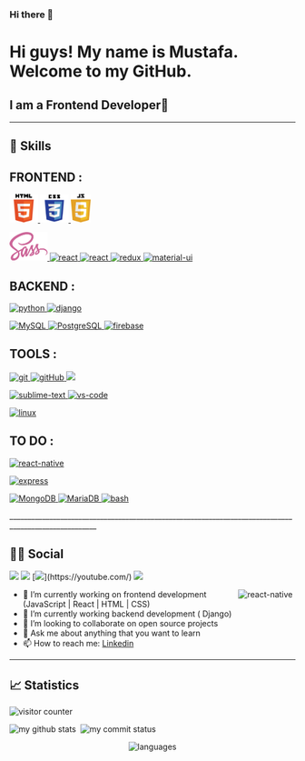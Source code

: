 ### Hi there 👋
# Hi guys! My name is Mustafa. Welcome to my GitHub.


## I am a Frontend Developer👋
_____________________________________________________________

## 🚀 Skills


## FRONTEND :
<p>
  
  <a href="#" target="_blank"> <img src="https://github.com/Mr-Mesut-OZTURK/Mr-Mesut-OZTURK/blob/main/images/html5.png" alt="html" height="50"/> </a> 
  <a href="#" target="_blank"> <img src="https://github.com/Mr-Mesut-OZTURK/Mr-Mesut-OZTURK/blob/main/images/css3.png" alt="css" height="50"/> </a> 
  <a href="#" target="_blank"> <img src="https://github.com/Mr-Mesut-OZTURK/Mr-Mesut-OZTURK/blob/main/images/js-logo.png" alt="js" height="50"/> </a> 

  
  <a href="#" target="_blank"> <img src="https://github.com/Mr-Mesut-OZTURK/Mr-Mesut-OZTURK/blob/main/images/sass.png" alt="sass" height="50"/> </a>
  <a href="#" target="_blank"> <img src="https://cdn.icon-icons.com/icons2/2415/PNG/512/react_original_wordmark_logo_icon_146375.png" alt="react" width="50"/> </a>
  <a href="#" target="_blank"> <img src="https://miro.medium.com/max/1200/1*OrjCKmou1jT4It5so5gvOA.jpeg" alt="react" width="100"/> </a>
  <a href="#" target="_blank"> <img src="https://upload.wikimedia.org/wikipedia/commons/4/49/Redux.png" alt="redux" height="50"/> </a>
  <a href="#" target="_blank"> <img src="https://material-ui.com/static/logo_raw.svg" alt="material-ui" height="40"/> </a> 


 </p>
 
 
## BACKEND :
<p>
  <a href="#" target="_blank"> <img src="https://www.python.org/static/img/python-logo.png" alt="python" width="150"/> </a>
  <a href="#" target="_blank"> <img src="https://cdn.icon-icons.com/icons2/2415/PNG/512/django_plain_logo_icon_146558.png" alt="django" height="70"/> </a> 
  
  <a href="#" target="_blank"> <img src="https://cdn.icon-icons.com/icons2/2415/PNG/512/mysql_original_wordmark_logo_icon_146417.png" alt="MySQL" height="50"/> </a> 
  <a href="#" target="_blank"> <img src="https://www.vectorlogo.zone/logos/postgresql/postgresql-ar21.svg" alt="PostgreSQL" height="50"/> </a>
  <a href="#" target="_blank"> <img src="https://www.vectorlogo.zone/logos/firebase/firebase-icon.svg" alt="firebase" height="50"/> </a>


 </p>
 
 ## TOOLS :
 <p>
  <a href="#" target="_blank"> <img src="https://www.vectorlogo.zone/logos/git-scm/git-scm-icon.svg" alt="git" height="50"/> </a> 
  <a href="#" target="_blank"> <img src="https://www.flaticon.com/svg/static/icons/svg/919/919847.svg" alt="gitHub" height="50"/> </a>
  <a href="#" target="_blank"> <img src="https://img.shields.io/badge/jira-1e90ff.svg?&style=for-the-badge&logo=jira&logoColor=white" height="40"/> </a>
  
  
  <a href="#" target="_blank"> <img src="https://cdn.icon-icons.com/icons2/1381/PNG/512/sublimetext_94866.png" alt="sublime-text" height="45"/> </a> 
  <a href="#" target="_blank"> <img src="https://www.pngitem.com/pimgs/m/80-800968_vscode-visual-studio-logo-png-transparent-png.png" alt="vs-code" height="50"/> </a>
  
  
  <a href="#" target="_blank"> <img src="https://upload.wikimedia.org/wikipedia/commons/thumb/3/35/Tux.svg/225px-Tux.svg.png" alt="linux" height="60"/> </a> 
  
</p>

## TO DO :
<p>
  <a href="#" target="_blank"> <img src="https://www.pngkit.com/png/detail/373-3738691_react-native-svg-transformer-allows-you-import-svg.png" alt="react-native" width="45"/>     </a> 
  
  <a href="#" target="_blank"> <img src="https://miro.medium.com/max/875/0*r1BTGwo9cd8IGNQQ.jpeg" alt="express" height="50" /> </a> 
  
  <p></p>
  <p></p>
  
  <a href="#" target="_blank"> <img src="https://www.vectorlogo.zone/logos/mongodb/mongodb-ar21.svg" alt="MongoDB" height="50"/> </a> 
  <a href="#" target="_blank"> <img src="https://www.vectorlogo.zone/logos/mariadb/mariadb-ar21.svg" alt="MariaDB" height="50"/> </a> 
  <a href="#" target="_blank"> <img src="https://www.vectorlogo.zone/logos/gnu_bash/gnu_bash-icon.svg" alt="bash" height="50"/> </a> 
</p>
______________________________________________________________________________________________________


## 👨👩 Social

[![](https://img.shields.io/badge/linkedin-%230077B5.svg?&style=for-the-badge&logo=linkedin&logoColor=white)](https://www.linkedin.com/in/m%C3%BCsl%C3%BCm-yurtada/)
[![](https://img.shields.io/badge/medium-%2312100E.svg?&style=for-the-badge&logo=medium&logoColor=white)](https://medium.com/)
[![](https://img.shields.io/badge/youtube-%23FF0000.svg?&style=for-the-badge&logo=youtube&logoColor=white")](https://youtube.com/)
[![](https://img.shields.io/badge/twitter-%231DA1F2.svg?&style=for-the-badge&logo=twitter&logoColor=white)](https://twitter.com/)

<img src="./images/content_heart-react.gif" alt="react-native" width="20%" height="20%" align="right">

- 🔭 I’m currently working on frontend development (JavaScript | React | HTML | CSS)
- 🌱 I’m currently working backend development ( Django)
- 👯 I’m looking to collaborate on open source projects
- 💬 Ask me about anything that you want to learn
- 📫 How to reach me: [Linkedin](https://www.linkedin.com/in/mustafa-y%C4%B1lmaz-4b196023a/)

__________________________________________________________________________________________________________



## 📈 Statistics

<p align="left">
 <img src="https://komarev.com/ghpvc/?username=mslmyrtd" alt="visitor counter" width="20%"/>
</p>

<p align="left">
 <img src="https://github-readme-stats.vercel.app/api?username=mslmyrtd&theme=chartreuse-dark" alt="my github stats" width="49%"/>&nbsp;
 <img src="https://github-readme-streak-stats.herokuapp.com/?user=mslmyrtd&theme=chartreuse-dark" alt="my commit status" width="49%" />
</p>
<p align="center">
 <img src="https://github-readme-stats.vercel.app/api/top-langs/?username=mslmyrtd&theme=chartreuse-dark&layout=compact" alt="languages" width="50%">
</p>


